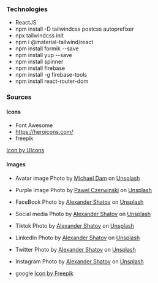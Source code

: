 ### Technologies

- ReactJS
- npm install -D tailwindcss postcss autoprefixer
- npx tailwindcss init
- npm i @material-tailwind/react
- npm install formik --save
- npm install yup --save
- npm install spinner
- npm install firebase
- npm install -g firebase-tools
- npm install react-router-dom

### Sources

#### Icons

- Font Awesome
- https://heroicons.com/
- freepik

<a href="https://www.freepik.com/icon/circle-user_9821492#fromView=search&page=1&position=1&uuid=eac60fb6-63f4-4eda-9694-fe2412383f1a">Icon by UIcons</a>

#### Images

- Avatar image
  Photo by [Michael Dam](https://unsplash.com/@michaeldam?utm_content=creditCopyText&utm_medium=referral&utm_source=unsplash) on [Unsplash](https://unsplash.com/photos/closeup-photography-of-woman-smiling-mEZ3PoFGs_k?utm_content=creditCopyText&utm_medium=referral&utm_source=unsplash)

- Purple image
  Photo by [Pawel Czerwinski](https://unsplash.com/@pawel_czerwinski?utm_content=creditCopyText&utm_medium=referral&utm_source=unsplash) on [Unsplash](https://unsplash.com/photos/blue-and-purple-wallpaper-xWSUI7tpiTY?utm_content=creditCopyText&utm_medium=referral&utm_source=unsplash)

- FaceBook
  Photo by [Alexander Shatov](https://unsplash.com/@alexbemore?utm_content=creditCopyText&utm_medium=referral&utm_source=unsplash) on [Unsplash](https://unsplash.com/photos/blue-and-white-star-illustration-CTZhGbSxWLI?utm_content=creditCopyText&utm_medium=referral&utm_source=unsplash)

- Social media
  Photo by [Alexander Shatov](https://unsplash.com/@alexbemore?utm_content=creditCopyText&utm_medium=referral&utm_source=unsplash) on [Unsplash](https://unsplash.com/photos/blue-red-and-green-letters-illustration-mr4JG4SYOF8?utm_content=creditCopyText&utm_medium=referral&utm_source=unsplash)

- Tiktok
  Photo by [Alexander Shatov](https://unsplash.com/@alexbemore?utm_content=creditCopyText&utm_medium=referral&utm_source=unsplash) on [Unsplash](https://unsplash.com/photos/red-and-whites-logo-I4p0FcjDBJI?utm_content=creditCopyText&utm_medium=referral&utm_source=unsplash)

- LinkedIn
  Photo by [Alexander Shatov](https://unsplash.com/@alexbemore?utm_content=creditCopyText&utm_medium=referral&utm_source=unsplash) on [Unsplash](https://unsplash.com/photos/blue-and-white-letter-b-9Zjd7PE_FRM?utm_content=creditCopyText&utm_medium=referral&utm_source=unsplash)

- Twitter
  Photo by [Alexander Shatov](https://unsplash.com/@alexbemore?utm_content=creditCopyText&utm_medium=referral&utm_source=unsplash) on [Unsplash](https://unsplash.com/photos/blue-and-white-heart-illustration-k1xf2D7jWUs?utm_content=creditCopyText&utm_medium=referral&utm_source=unsplash)

- Instagram
  Photo by [Alexander Shatov](https://unsplash.com/@alexbemore?utm_content=creditCopyText&utm_medium=referral&utm_source=unsplash) on [Unsplash](https://unsplash.com/photos/blue-and-red-square-logo-71Qk8ODIBko?utm_content=creditCopyText&utm_medium=referral&utm_source=unsplash)

- google
<a href="https://www.freepik.com/icon/google_300221#fromView=search&page=1&position=0&uuid=1705c7a7-b991-417d-8a5a-37cc95f9572a">Icon by Freepik</a>